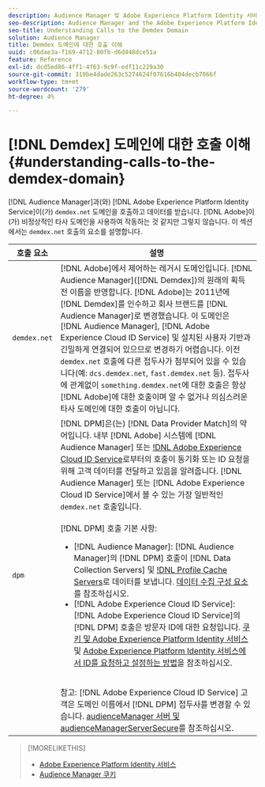 ```yaml
---
description: Audience Manager 및 Adobe Experience Platform Identity 서비스는 demdex.net 도메인을 호출하고 해당 도메인에서 데이터를 받습니다. 이는 Adobe이 비정상적인 타사 도메인과 작동하는 것처럼 보일 수 있지만, 실제로 작동하는 것은 아닙니다. 이 섹션에서는 demdex.net 호출의 요소에 대해 설명합니다.
seo-description: Audience Manager and the Adobe Experience Platform Identity Service make calls to and receive data from the demdex.net domain. This may seem like Adobe is working with an unusual third-party domain, but this is not the case. This section describes the elements in a demdex.net call.
seo-title: Understanding Calls to the Demdex Domain
solution: Audience Manager
title: Demdex 도메인에 대한 호출 이해
uuid: c06dae3a-f169-4712-80fb-d6d448dce51a
feature: Reference
exl-id: dcd5ed86-4ff1-4f63-9c9f-edf11c229a30
source-git-commit: 319be4dade263c5274624f07616b404decb7066f
workflow-type: tm+mt
source-wordcount: '279'
ht-degree: 4%

---
```


# [!DNL Demdex] 도메인에 대한 호출 이해 {#understanding-calls-to-the-demdex-domain}

[!DNL Audience Manager]과(와) [!DNL Adobe Experience Platform Identity Service]이(가) `demdex.net` 도메인을 호출하고 데이터를 받습니다. [!DNL Adobe]이(가) 비정상적인 타사 도메인을 사용하여 작동하는 것 같지만 그렇지 않습니다. 이 섹션에서는 `demdex.net` 호출의 요소를 설명합니다.

| 호출 요소 | 설명 |
|---|---|
| `demdex.net` | [!DNL Adobe]에서 제어하는 레거시 도메인입니다. [!DNL Audience Manager]([!DNL Demdex])의 원래의 획득 전 이름을 반영합니다. [!DNL Adobe]는 2011년에 [!DNL Demdex]를 인수하고 회사 브랜드를 [!DNL Audience Manager]로 변경했습니다. 이 도메인은 [!DNL Audience Manager], [!DNL Adobe Experience Cloud ID Service] 및 설치된 사용자 기반과 긴밀하게 연결되어 있으므로 변경하기 어렵습니다. 이전 `demdex.net` 호출에 다른 접두사가 첨부되어 있을 수 있습니다(예: `dcs.demdex.net`, `fast.demdex.net` 등). 접두사에 관계없이 `something.demdex.net`에 대한 호출은 항상 [!DNL Adobe]에 대한 호출이며 알 수 없거나 의심스러운 타사 도메인에 대한 호출이 아닙니다. |
| `dpm` | [!DNL DPM]은(는) [!DNL Data Provider Match]의 약어입니다. 내부 [!DNL Adobe] 시스템에 [!DNL Audience Manager] 또는 [!DNL Adobe Experience Cloud ID Service](으)로부터의 호출이 동기화 또는 ID 요청을 위해 고객 데이터를 전달하고 있음을 알려줍니다. [!DNL Audience Manager] 또는 [!DNL Adobe Experience Cloud ID Service]에서 볼 수 있는 가장 일반적인 `demdex.net` 호출입니다. <br><br>[!DNL DPM] 호출 기본 사항: <ul><li>[!DNL Audience Manager]: [!DNL Audience Manager]의 [!DNL DPM] 호출이 [!DNL Data Collection Servers] 및 [!DNL Profile Cache Servers](으)로 데이터를 보냅니다. [데이터 수집 구성 요소](../reference/system-components/components-data-collection.md)를 참조하십시오.</li><li>[!DNL Adobe Experience Cloud ID Service]: [!DNL Adobe Experience Cloud ID Service]의 [!DNL DPM] 호출은 방문자 ID에 대한 요청입니다. [쿠키 및 Adobe Experience Platform Identity 서비스](https://experienceleague.adobe.com/docs/id-service/using/intro/cookies.html) 및 [Adobe Experience Platform Identity 서비스에서 ID를 요청하고 설정하는 방법](https://experienceleague.adobe.com/docs/id-service/using/intro/id-request.html)을 참조하십시오.</li></ul><br>참고: [!DNL Adobe Experience Cloud ID Service] 고객은 도메인 이름에서 [!DNL DPM] 접두사를 변경할 수 있습니다. [audienceManager 서버 및 audienceManagerServerSecure](https://experienceleague.adobe.com/docs/id-service/using/id-service-api/configurations/subdomain-config.html)를 참조하십시오. |

>[!MORELIKETHIS]
>
>* [Adobe Experience Platform Identity 서비스](https://experienceleague.adobe.com/docs/id-service/using/home.html)
>* [Audience Manager 쿠키](https://experienceleague.adobe.com/docs/core-services/interface/ec-cookies/cookies-am.html)
